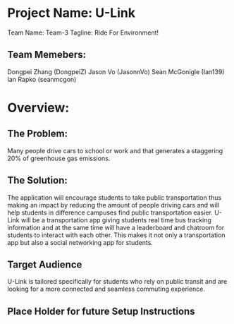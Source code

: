 # Project Name: U-Link
Team Name: Team-3
Tagline: Ride For Environment!

## Team Memebers:
Dongpei Zhang (DongpeiZ)
Jason Vo (JasonnVo)
Sean McGonigle (Ian139)
Ian Rapko (seanmcgon)

# Overview:
## The Problem:
Many people drive cars to school or work and that generates a staggering 20% of greenhouse gas emissions.

## The Solution:
The application will encourage students to take public transportation thus making an impact by reducing 
the amount of people driving cars and will help students in difference campuses find public transportation 
easier. U-Link will be a transportation app giving students real time bus tracking information and at the 
same time will have a leaderboard and chatroom for students to interact with each other. This makes it 
not only a transportation app but also a social networking app for students. 

## Target Audience
U-Link is tailored specifically for students who rely on public transit and are looking for a more connected 
and seamless commuting experience.

## Place Holder for future Setup Instructions